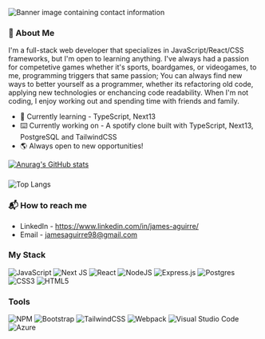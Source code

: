 ![Banner image containing contact information](https://media.licdn.com/dms/image/D5616AQG6TJsB1i749A/profile-displaybackgroundimage-shrink_350_1400/0/1683735098656?e=1698883200&v=beta&t=sjyYEpbr4kvYib3efnrqLuFiPOtBmP64wn1sLoDWMe0)
### 💬 About Me
I'm a full-stack web developer that specializes in JavaScript/React/CSS frameworks, but I'm open to learning anything.
I've always had a passion for competetive games whether it's sports, boardgames, or videogames, to me, programming triggers that same passion;
You can always find new ways to better yourself as a programmer, whether its refactoring old code, applying new technologies or enchancing code readability. When I'm not coding, I enjoy working out and spending time with friends and family.

- 📖 Currently learning -   TypeScript, Next13
- ⌨️ Currently working on - A spotify clone built with TypeScript, Next13, PostgreSQL and TailwindCSS
- 🌎 Always open to new opportunities!

[![Anurag's GitHub stats](https://github-readme-stats.vercel.app/api?username=james-aguirre&hide=stars,issues,contribs&theme=tokyonight)](https://github.com/anuraghazra/github-readme-stats&layout=compact)
###
![Top Langs](https://github-readme-stats.vercel.app/api/top-langs/?username=james-aguirre&layout=compact&theme=dark)
### 📬 How to reach me
- LinkedIn - https://www.linkedin.com/in/james-aguirre/
- Email - jamesaguirre98@gmail.com


### My Stack
![JavaScript](https://img.shields.io/badge/javascript-%23323330.svg?style=for-the-badge&logo=javascript&logoColor=%23F7DF1E)
![Next JS](https://img.shields.io/badge/Next-black?style=for-the-badge&logo=next.js&logoColor=white)
![React](https://img.shields.io/badge/react-%2320232a.svg?style=for-the-badge&logo=react&logoColor=%2361DAFB)
![NodeJS](https://img.shields.io/badge/node.js-6DA55F?style=for-the-badge&logo=node.js&logoColor=white)
![Express.js](https://img.shields.io/badge/express.js-%23404d59.svg?style=for-the-badge&logo=express&logoColor=%2361DAFB)
![Postgres](https://img.shields.io/badge/postgres-%23316192.svg?style=for-the-badge&logo=postgresql&logoColor=white)
![CSS3](https://img.shields.io/badge/css3-%231572B6.svg?style=for-the-badge&logo=css3&logoColor=white)
![HTML5](https://img.shields.io/badge/html5-%23E34F26.svg?style=for-the-badge&logo=html5&logoColor=white)

### Tools 
![NPM](https://img.shields.io/badge/NPM-%23CB3837.svg?style=for-the-badge&logo=npm&logoColor=white)
![Bootstrap](https://img.shields.io/badge/bootstrap-%238511FA.svg?style=for-the-badge&logo=bootstrap&logoColor=white)
![TailwindCSS](https://img.shields.io/badge/tailwindcss-%2338B2AC.svg?style=for-the-badge&logo=tailwind-css&logoColor=white)
![Webpack](https://img.shields.io/badge/webpack-%238DD6F9.svg?style=for-the-badge&logo=webpack&logoColor=black)
![Visual Studio Code](https://img.shields.io/badge/Visual%20Studio%20Code-0078d7.svg?style=for-the-badge&logo=visual-studio-code&logoColor=white)
![Azure](https://img.shields.io/badge/azure-%230072C6.svg?style=for-the-badge&logo=microsoftazure&logoColor=white)



<!--
**james-aguirre/james-aguirre** is a ✨ _special_ ✨ repository because its `README.md` (this file) appears on your GitHub profile.

Here are some ideas to get you started:

- 🔭 I’m currently working on ...
- 🌱 I’m currently learning ...
- 👯 I’m looking to collaborate on ...
- 🤔 I’m looking for help with ...
- 💬 Ask me about ...
- 📫 How to reach me: ...
- 😄 Pronouns: ...
- ⚡ Fun fact: ...
-->
